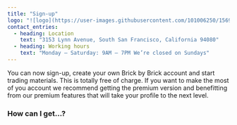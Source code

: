 ```yaml
---
title: "Sign-up"
logo: "![logo](https://user-images.githubusercontent.com/101006250/156913474-941cc60b-25c0-4c06-b935-02e3cc8e9977.png)"
contact_entries:
  - heading: Location
    text: "3153 Lynn Avenue, South San Francisco, California 94080"
  - heading: Working hours
    text: "Monday – Saturday: 9AM – 7PM We’re closed on Sundays"
---
```


You can now sign-up, create your own Brick by Brick account and start trading materials. 
This is totally free of charge. If you want to make the most of you account we recommend 
getting the premium version and benefitting from our premium features that will take 
your profile to the next level. 

<h3 class="f4 b lh-title mb2">How can I get…?</h3>


